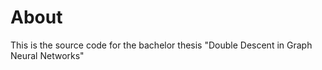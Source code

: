 # About

This is the source code for the bachelor thesis "Double Descent in Graph Neural Networks"

